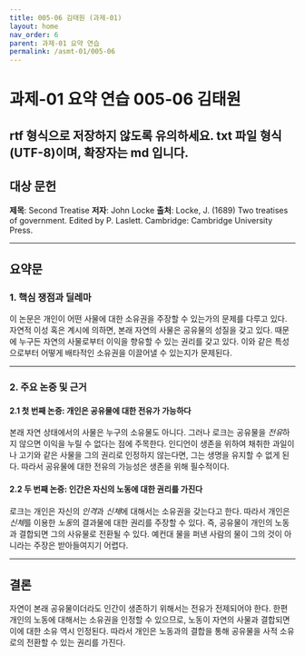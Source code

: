 ```yaml
---
title: 005-06 김태원 (과제-01)
layout: home
nav_order: 6
parent: 과제-01 요약 연습
permalink: /asmt-01/005-06
---
```


# 과제-01 요약 연습 005-06 김태원 

## rtf 형식으로 저장하지 않도록 유의하세요. txt 파일 형식(UTF-8)이며, 확장자는 md 입니다.

## 대상 문헌  
**제목**: Second Treatise
**저자**: John Locke
**출처**: Locke, J. (1689) Two treatises of government. Edited by P. Laslett. Cambridge: Cambridge University Press.

---

## 요약문  

### 1. 핵심 쟁점과 딜레마  
이 논문은 개인이 어떤 사물에 대한 소유권을 주장할 수 있는가의 문제를 다루고 있다. 자연적 이성 혹은 계시에 의하면, 본래 자연의 사물은 공유물의 성질을 갖고 있다. 때문에 누구든 자연의 사물로부터 이익을 향유할 수 있는 권리를 갖고 있다. 이와 같은 특성으로부터 어떻게 배타적인 소유권을 이끌어낼 수 있는지가 문제된다.

---

### 2. 주요 논증 및 근거  

#### 2.1 첫 번째 논증: 개인은 공유물에 대한 전유가 가능하다
본래 자연 상태에서의 사물은 누구의 소유물도 아니다. 그러나 로크는 공유물을 *전유*하지 않으면 이익을 누릴 수 없다는 점에 주목한다. 인디언이 생존을 위하여 채취한 과일이나 고기와 같은 사물을 그의 권리로 인정하지 않는다면, 그는 생명을 유지할 수 없게 된다. 따라서 공유물에 대한 전유의 가능성은 생존을 위해 필수적이다.

#### 2.2 두 번째 논증: 인간은 자신의 노동에 대한 권리를 가진다
로크는 개인은 자신의 *인격*과 *신체*에 대해서는 소유권을 갖는다고 한다. 따라서 개인은 *신체*를 이용한 *노동*의 결과물에 대한 권리를 주장할 수 있다. 즉, 공유물이 개인의 노동과 결합되면 그의 사유물로 전환될 수 있다. 예컨대 물을 퍼낸 사람의 물이 그의 것이 아니라는 주장은 받아들여지기 어렵다.

---

## 결론  
자연이 본래 공유물이더라도 인간이 생존하기 위해서는 전유가 전제되어야 한다. 한편 개인의 노동에 대해서는 소유권을 인정할 수 있으므로, 노동이 자연의 사물과 결합되면 이에 대한 소유 역시 인정된다. 따라서 개인은 노동과의 결합을 통해 공유물을 사적 소유로의 전환할 수 있는 권리를 가진다.